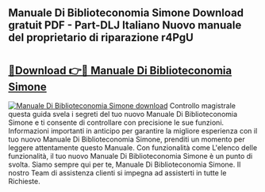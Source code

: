 ## Manuale Di Biblioteconomia Simone Download gratuit PDF - Part-DLJ Italiano Nuovo manuale del proprietario di riparazione r4PgU

# <h2><a href="http://dfdsk30.blite.top/?on=Manuale+Di+Biblioteconomia+Simone">🔗Download 👉🔴 Manuale Di Biblioteconomia Simone</a></h2>

[![Manuale Di Biblioteconomia Simone download](https://i.imgur.com/lujVjoI.png)](http://dfdsk30.blite.top/?on=Manuale+Di+Biblioteconomia+Simone)
Controllo magistrale questa guida svela i segreti del tuo nuovo Manuale Di Biblioteconomia Simone e ti consente di controllare con precisione le sue funzioni. Informazioni importanti in anticipo per garantire la migliore esperienza con il tuo nuovo Manuale Di Biblioteconomia Simone, prenditi un momento per leggere attentamente questo Manuale. Con funzionalità come L'elenco delle funzionalità, il tuo nuovo Manuale Di Biblioteconomia Simone è un punto di svolta. Siamo sempre qui per te, Manuale Di Biblioteconomia Simone. Il nostro Team di assistenza clienti si impegna ad assisterti in tutte le Richieste.
